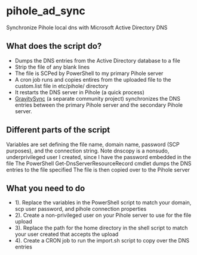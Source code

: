 # pihole_ad_sync
Synchronize Pihole local dns with Microsoft Active Directory DNS

## What does the script do?

- Dumps the DNS entries from the Active Directory database to a file
- Strip the file of any blank lines
- The file is SCPed by PowerShell to my primary Pihole server
- A cron job runs and copies entires from the uploaded file to the custom.list file in etc/pihole/ directory
- It restarts the DNS server in Pihole (a quick process)
- [GravitySync](https://github.com/vmstan/gravity-sync) (a separate community project) synchronizes the DNS entries between the primary Pihole server and the secondary Pihole server.

## Different parts of the script

Variables are set defining the file name, domain name, password (SCP purposes), and the connection string.  Note dnscopy is a nonsudo, underprivileged user I created, since I have the password embedded in the file
The PowerShell Get-DnsServerResourceRecord cmdlet dumps the DNS entries to the file specified
The file is then copied over to the Pihole server

## What you need to do

- 1). Replace the variables in the PowerShell script to match your domain, scp user password, and pihole connection properties
- 2). Create a non-privileged user on your Pihole server to use for the file upload
- 3). Replace the path for the home directory in the shell script to match your user created that accepts the upload
- 4). Create a CRON job to run the import.sh script to copy over the DNS entries
